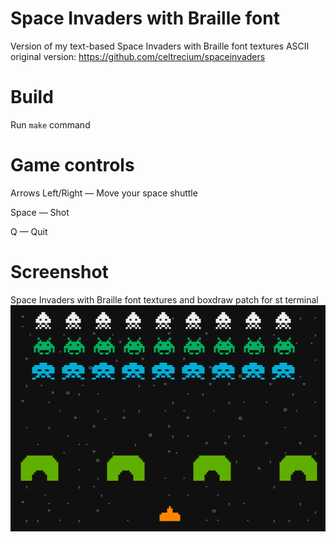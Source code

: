 # Space Invaders with Braille font
Version of my text-based Space Invaders with Braille font textures
ASCII original version: https://github.com/celtrecium/spaceinvaders

# Build
Run `make` command

# Game controls
Arrows Left/Right — Move your space shuttle

Space — Shot

Q — Quit
# Screenshot
Space Invaders with Braille font textures and boxdraw patch for st terminal
![](https://raw.githubusercontent.com/celtrecium/spaceinvaders_braille/master/screenshot.png)
